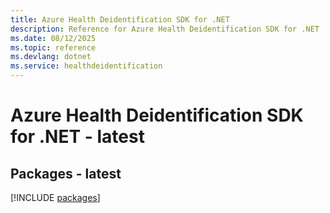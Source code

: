 ```yaml
---
title: Azure Health Deidentification SDK for .NET
description: Reference for Azure Health Deidentification SDK for .NET
ms.date: 08/12/2025
ms.topic: reference
ms.devlang: dotnet
ms.service: healthdeidentification
---
```

# Azure Health Deidentification SDK for .NET - latest
## Packages - latest
[!INCLUDE [packages](health-deidentification-index.md)]